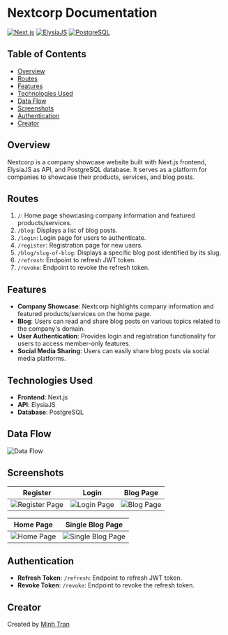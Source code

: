 # Nextcorp Documentation

[![Next.js](https://img.shields.io/badge/Frontend-Next.js-blue)](https://nextjs.org/)
[![ElysiaJS](https://img.shields.io/badge/API-ElysiaJS-green)](https://elysia.dev/)
[![PostgreSQL](https://img.shields.io/badge/Database-PostgreSQL-orange)](https://www.postgresql.org/)

## Table of Contents
- [Overview](#overview)
- [Routes](#routes)
- [Features](#features)
- [Technologies Used](#technologies-used)
- [Data Flow](#data-flow)
- [Screenshots](#screenshots)
- [Authentication](#authentication)
- [Creator](#creator)

## Overview
Nextcorp is a company showcase website built with Next.js frontend, ElysiaJS as API, and PostgreSQL database. It serves as a platform for companies to showcase their products, services, and blog posts.


## Routes

1. `/`: Home page showcasing company information and featured products/services.
2. `/blog`: Displays a list of blog posts.
3. `/login`: Login page for users to authenticate.
4. `/register`: Registration page for new users.
5. `/blog/slug-of-blog`: Displays a specific blog post identified by its slug.
6. `/refresh`: Endpoint to refresh JWT token.
7. `/revoke`: Endpoint to revoke the refresh token.

## Features

- **Company Showcase**: Nextcorp highlights company information and featured products/services on the home page.
- **Blog**: Users can read and share blog posts on various topics related to the company's domain.
- **User Authentication**: Provides login and registration functionality for users to access member-only features.
- **Social Media Sharing**: Users can easily share blog posts via social media platforms.

## Technologies Used

- **Frontend**: Next.js
- **API**: ElysiaJS
- **Database**: PostgreSQL


## Data Flow

![Data Flow](https://github.com/minhtran241/nextcorp/blob/main/frontend/docs/diagrams/data-flow-diagram.png)

## Screenshots

| Register | Login | Blog Page |
|:---------:|:---------:|:---------:|
| ![Register Page](https://github.com/minhtran241/nextcorp/blob/main/frontend/public/screenshots/register.png) | ![Login Page](https://github.com/minhtran241/nextcorp/blob/main/frontend/public/screenshots/login.png) | ![Blog Page](https://github.com/minhtran241/nextcorp/blob/main/frontend/public/screenshots/blog.png) |


| Home Page | Single Blog Page |
|:---------:|:---------:| 
| ![Home Page](https://github.com/minhtran241/nextcorp/blob/main/frontend/public/screenshots/home.png) | ![Single Blog Page](https://github.com/minhtran241/nextcorp/blob/main/frontend/public/screenshots/single_blog.png) |

## Authentication

- **Refresh Token**: `/refresh`: Endpoint to refresh JWT token.
- **Revoke Token**: `/revoke`: Endpoint to revoke the refresh token.

## Creator

Created by [Minh Tran](https://minhtran-nine.vercel.app)
